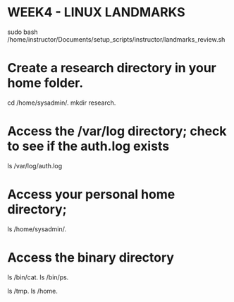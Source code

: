# WEEK4 - LINUX LANDMARKS

sudo bash /home/instructor/Documents/setup_scripts/instructor/landmarks_review.sh

# Create a research directory in your home folder.

cd /home/sysadmin/.
mkdir research.

# Access the /var/log directory; check to see if the auth.log exists

ls /var/log/auth.log

# Access your personal home directory;
ls /home/sysadmin/.


# Access the binary directory

ls /bin/cat.
ls /bin/ps.

ls /tmp.
ls /home.